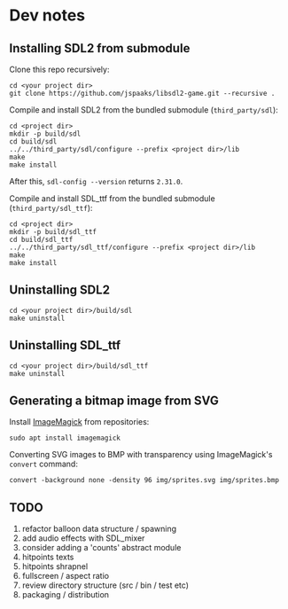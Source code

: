 # Dev notes

## Installing SDL2 from submodule

Clone this repo recursively:

```shell
cd <your project dir>
git clone https://github.com/jspaaks/libsdl2-game.git --recursive .
```

Compile and install SDL2 from the bundled submodule (`third_party/sdl`):

```shell
cd <project dir>
mkdir -p build/sdl
cd build/sdl
../../third_party/sdl/configure --prefix <project dir>/lib
make
make install
```
After this, `sdl-config --version` returns `2.31.0`.

Compile and install SDL_ttf from the bundled submodule (`third_party/sdl_ttf`):

```shell
cd <project dir>
mkdir -p build/sdl_ttf
cd build/sdl_ttf
../../third_party/sdl_ttf/configure --prefix <project dir>/lib
make
make install
```

## Uninstalling SDL2

```shell
cd <your project dir>/build/sdl
make uninstall
```

## Uninstalling SDL_ttf

```shell
cd <your project dir>/build/sdl_ttf
make uninstall
```

## Generating a bitmap image from SVG

Install [ImageMagick](https://github.com/imagemagick/imagemagick) from repositories:

```shell
sudo apt install imagemagick
```

Converting SVG images to BMP with transparency using ImageMagick's `convert` command:

```shell
convert -background none -density 96 img/sprites.svg img/sprites.bmp
```

## TODO

1. refactor balloon data structure / spawning
1. add audio effects with SDL_mixer
1. consider adding a 'counts' abstract module
1. hitpoints texts
1. hitpoints shrapnel
1. fullscreen / aspect ratio
1. review directory structure (src / bin / test etc)
1. packaging / distribution
